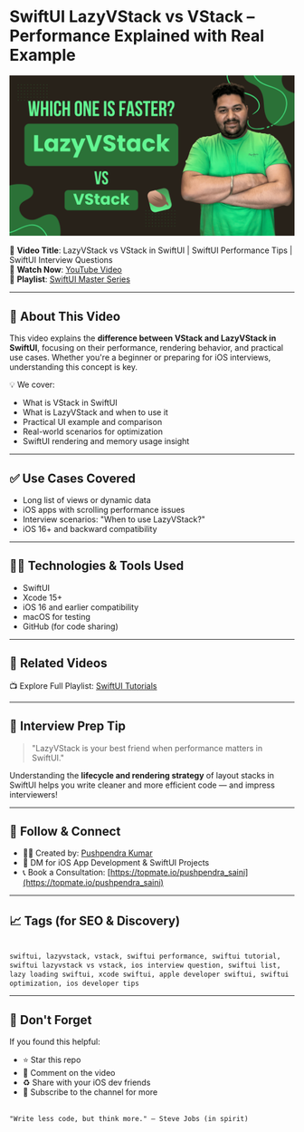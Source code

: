 # SwiftUI LazyVStack vs VStack – Performance Explained with Real Example

[![Watch on YouTube](Image.png)](https://youtu.be/VJ4ULHsS6vE)

🚀 **Video Title**: LazyVStack vs VStack in SwiftUI | SwiftUI Performance Tips | SwiftUI Interview Questions  
🎥 **Watch Now**: [YouTube Video](https://youtu.be/VJ4ULHsS6vE)  
📂 **Playlist**: [SwiftUI Master Series](https://www.youtube.com/playlist?list=PL2Sk-NhO3icG_QURMdvp-1Ap_w5ya0L8m)

---

## 📌 About This Video

This video explains the **difference between VStack and LazyVStack in SwiftUI**, focusing on their performance, rendering behavior, and practical use cases. Whether you're a beginner or preparing for iOS interviews, understanding this concept is key.

💡 We cover:
- What is VStack in SwiftUI
- What is LazyVStack and when to use it
- Practical UI example and comparison
- Real-world scenarios for optimization
- SwiftUI rendering and memory usage insight

---

## ✅ Use Cases Covered

- Long list of views or dynamic data
- iOS apps with scrolling performance issues
- Interview scenarios: "When to use LazyVStack?"
- iOS 16+ and backward compatibility

---

## 👨‍💻 Technologies & Tools Used

- SwiftUI
- Xcode 15+
- iOS 16 and earlier compatibility
- macOS for testing
- GitHub (for code sharing)

---

## 🔗 Related Videos
📺 Explore Full Playlist: [SwiftUI Tutorials](https://www.youtube.com/playlist?list=PL2Sk-NhO3icG_QURMdvp-1Ap_w5ya0L8m)

---

## 🧠 Interview Prep Tip

> "LazyVStack is your best friend when performance matters in SwiftUI."

Understanding the **lifecycle and rendering strategy** of layout stacks in SwiftUI helps you write cleaner and more efficient code — and impress interviewers!

---

## 🧵 Follow & Connect

- 👨‍💻 Created by: [Pushpendra Kumar](https://www.linkedin.com/in/pushpendra-saini/)
- 💬 DM for iOS App Development & SwiftUI Projects
- 📞 Book a Consultation: [https://topmate.io/pushpendra_saini](https://topmate.io/pushpendra_saini)

---

## 📈 Tags (for SEO & Discovery)

```

swiftui, lazyvstack, vstack, swiftui performance, swiftui tutorial, swiftui lazyvstack vs vstack, ios interview question, swiftui list, lazy loading swiftui, xcode swiftui, apple developer swiftui, swiftui optimization, ios developer tips

```

---

## 📢 Don't Forget

If you found this helpful:
- ⭐ Star this repo
- 💬 Comment on the video
- ♻️ Share with your iOS dev friends
- 🔔 Subscribe to the channel for more

```

"Write less code, but think more." – Steve Jobs (in spirit)

```

